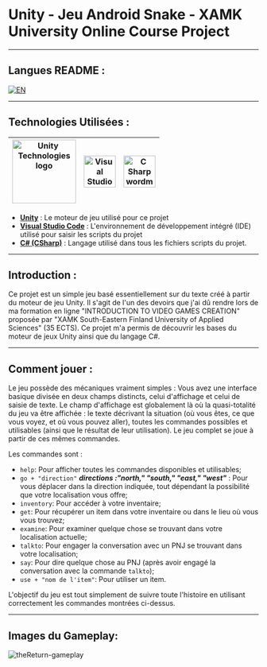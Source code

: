 # Unity - Jeu Android Snake - XAMK University Online Course Project

---

## Langues README :

[![EN](https://img.shields.io/badge/lang-EN-red.svg)](https://github.com/Ralh19/TheReturn/blob/main/README.md)

---
## Technologies Utilisées :

|<a title="Unity Technologies, Public domain, via Wikimedia Commons" href="https://commons.wikimedia.org/wiki/File:Unity_Technologies_logo.svg"><img width="128" alt="Unity Technologies logo" src="https://upload.wikimedia.org/wikipedia/commons/thumb/1/19/Unity_Technologies_logo.svg/128px-Unity_Technologies_logo.svg.png"></a>| <a title="Microsoft, Public domain, via Wikimedia Commons" href="https://commons.wikimedia.org/wiki/File:Visual_Studio_Code_1.35_icon.svg"><img width="64" alt="Visual Studio Code 1.35 icon" src="https://upload.wikimedia.org/wikipedia/commons/thumb/9/9a/Visual_Studio_Code_1.35_icon.svg/64px-Visual_Studio_Code_1.35_icon.svg.png"></a> | <a title="Jason Groce, Public domain, via Wikimedia Commons" href="https://commons.wikimedia.org/wiki/File:C_Sharp_wordmark.svg"><img width="64" alt="C Sharp wordmark" src="https://upload.wikimedia.org/wikipedia/commons/thumb/0/0d/C_Sharp_wordmark.svg/64px-C_Sharp_wordmark.svg.png"></a> 
|-|-|-|

- [**Unity**](https://unity.com/fr) : Le moteur de jeu utilisé pour ce projet
- [**Visual Studio Code**](https://code.visualstudio.com/) : L'environnement de développement intégré (IDE) utilisé pour saisir les scripts du projet 
- [**C# (CSharp)**](https://fr.wikipedia.org/wiki/C_Sharp#:~:text=C%23%20est%20un%20langage%20de,ou%20des%20bibliothèques%20de%20classes.) : Langage utilisé dans tous les fichiers scripts du projet.

---
## Introduction : 

Ce projet est un simple jeu basé essentiellement sur du texte créé à partir du moteur de jeu Unity. Il s'agit de l'un des devoirs que j'ai dû rendre lors de ma formation en ligne "INTRODUCTION TO VIDEO GAMES CREATION" proposée par "XAMK South-Eastern Finland University of Applied Sciences" (35 ECTS). Ce projet m'a permis de découvrir les bases du moteur de jeux Unity ainsi que du langage C#.

---
## Comment jouer : 

Le jeu possède des mécaniques vraiment simples : Vous avez une interface basique divisée en deux champs distincts, celui d'affichage et celui de saisie de texte. Le champ d'affichage est globalement là où la quasi-totalité du jeu va être affichée : le texte décrivant la situation (où vous êtes, ce que vous voyez, et où vous pouvez aller), toutes les commandes possibles et utilisables (ainsi que le résultat de leur utilisation). Le jeu complet se joue à partir de ces mêmes commandes.

Les commandes sont :
- `help`: Pour afficher toutes les commandes disponibles et utilisables;
- `go + "direction"` ***directions :"north," "south," "east," "west"*** : Pour vous déplacer dans la direction indiquée, tout dépendant la possibilité que votre localisation vous offre;
- `inventory`: Pour accéder à votre inventaire;
- `get`: Pour récupérer un item dans votre inventaire ou dans le lieu où vous vous trouvez;
- `examine`: Pour examiner quelque chose se trouvant dans votre localisation actuelle;
- `talkto`: Pour engager la conversation avec un PNJ se trouvant dans votre localisation;
- `say`: Pour dire quelque chose au PNJ (après avoir engagé la conversation avec la commande `talkto`);
- `use + "nom de l'item"`: Pour utiliser un item.

L'objectif du jeu est tout simplement de suivre toute l'histoire en utilisant correctement les commandes montrées ci-dessus.

---
## Images du Gameplay: 

![theReturn-gameplay](https://github.com/Ralh19/TheReturn/assets/145393792/26cb1340-2099-405a-ae91-dbcad50c3f97)